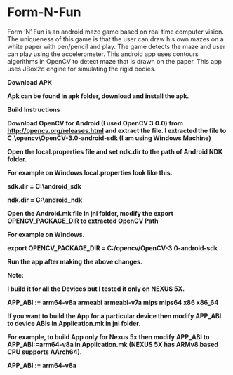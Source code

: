 # Form-N-Fun
Form ‘N’ Fun is an android maze game based on real time computer vision. The uniqueness of this game is that the user can draw his own mazes on a white paper with pen/pencil and play. The game detects the maze and user can play using the accelerometer. This android app uses contours algorithms in OpenCV to detect maze that is drawn on the paper. This app uses JBox2d engine for simulating the rigid bodies.

<b>Download APK<b>

Apk can be found in apk folder, download and install the apk.

<b>Build Instructions</b>

Download <b>OpenCV for Android</b> (I used OpenCV 3.0.0) from http://opencv.org/releases.html and extract the file. I extracted the file to C:\opencv\OpenCV-3.0-android-sdk (I am using Windows Machine)

Open the <b>local.properties</b> file and set <b>ndk.dir</b> to the path of Android NDK folder.

For example on Windows local.properties look like this.

<b>sdk.dir = C\:\\android_sdk</b>

<b>ndk.dir = C\:\\android_ndk</b>


Open the <b>Android.mk</b> file in <b>jni folder</b>, modify the <b>export OPENCV_PACKAGE_DIR</b> to extracted OpenCV Path

For example on Windows. 

<b>export OPENCV_PACKAGE_DIR = C:/opencv/OpenCV-3.0-android-sdk</b>

<b>Run the app</b> after making the above changes.

<b>Note:</b>

I build it for all the Devices but I tested it only on NEXUS 5X.

<b>APP_ABI := arm64-v8a armeabi armeabi-v7a mips mips64 x86 x86_64</b>

If you want to build the App for a <b>particular device</b> then modify <b>APP_ABI to device ABIs</b> in Application.mk in jni folder.

For example, to build App only for <b>Nexus 5x</b> then modify <b>APP_ABI</b> to <b>APP_ABI:=arm64-v8a</b> in Application.mk (NEXUS 5X has ARMv8 based CPU supports AArch64).

<b>APP_ABI := arm64-v8a</b>

